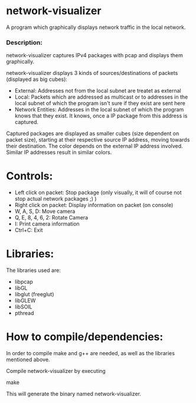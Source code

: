 network-visualizer
==================

A program which graphically displays network traffic in the local network.


### Description:

network-visualizer captures IPv4 packages with pcap and displays them graphically.

network-visualizer displays 3 kinds of sources/destinations of packets (displayed as big cubes):
* External: Addresses not from the local subnet are treatet as external
* Local: Packets which are addressed as multicast or to addresses in the local subnet of which the program isn't sure if they exist are sent here
* Network Entities: Addresses in the local subnet of which the program knows that they exist. It knows, once a IP package from this address is captured.

Captured packages are displayed as smaller cubes (size dependent on packet size), starting at their respective source IP address, moving towards their destination. The color depends on the external IP address involved. Similar IP addresses result in similar colors.


Controls:
==================
* Left click on packet:  Stop package (only visually, it will of course not stop actual network packages ;) )
* Right click on packet: Display information on packet (on console)
* W, A, S, D: Move camera
* Q, E, 8, 4, 6, 2: Rotate Camera
* I: Print camera information
* Ctrl+C: Exit


Libraries:
==================
The libraries used are:
* libpcap
* libGL
* libglut (freeglut)
* libGLEW
* libSOIL
* pthread


How to compile/dependencies:
==================
In order to compile make and g++ are needed, as well as the libraries mentioned above.

Compile network-visualizer by executing

make

This will generate the binary named network-visualizer.


